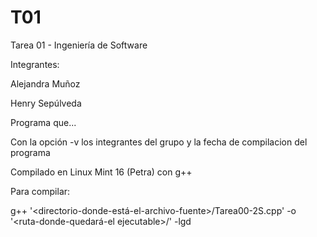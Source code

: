 T01
===

Tarea 01 - Ingeniería de Software

Integrantes:

Alejandra Muñoz

Henry Sepúlveda


Programa que...

Con la opción -v los integrantes del grupo y la fecha de compilacion del programa


Compilado en Linux Mint 16 (Petra) con g++

Para compilar: 

g++ '<directorio-donde-está-el-archivo-fuente>/Tarea00-2S.cpp' -o '<ruta-donde-quedará-el ejecutable>/<nombre-del-ejecutable>' -lgd




